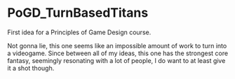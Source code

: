 # PoGD_TurnBasedTitans
First idea for a Principles of Game Design course.

Not gonna lie, this one seems like an impossible amount of work to turn into a videogame.
Since between all of my ideas, this one has the strongest core fantasy, seemingly resonating with a lot of people, I do want to at least give it a shot though.
